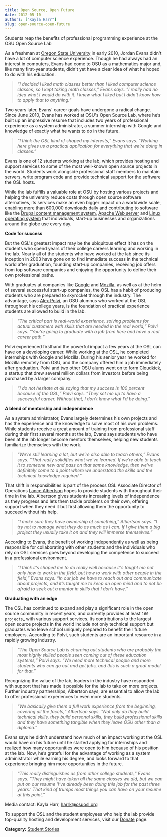```yaml
---
title: Open Source, Open Future
date: 2012-05-10
authors: ["Kayla Harr"]
slug: open-source-open-future
---
```


Students reap the benefits of professional programming experience at the OSU Open Source Lab

As a freshman at [Oregon State University](http://oregonstate.edu/) in early 2010, Jordan Evans didn't have a lot of
computer science experience. Though he had always had an interest in computers, Evans had come to OSU as a mathematics
major and, like many first-year students, didn't yet have a clear idea of what he hoped to do with his education.

> _“I decided I liked math classes better than I liked computer science classes, so I kept taking math classes,” Evans
> says. “I really had no idea what I would do with it. I knew what I liked but I didn’t know how to apply that to
> anything.”_

Two years later, Evans' career goals have undergone a radical change. Since June 2010, Evans has worked at OSU's Open
Source Lab, where he’s built up an impressive resume that includes two years of professional experience as a system
administrator, a summer internship with Google and knowledge of exactly what he wants to do in the future.

> _“I think the OSL kind of shaped my interests,” Evans says. “Working here gives us a practical application for
> everything that we’re doing in classes.”_

Evans is one of 12 students working at the lab, which provides hosting and support services to some of the most
well-known open source projects in the world. Students work alongside professional staff members to maintain servers,
write program code and provide technical support for the software the OSL hosts.

While the lab fulfills a valuable role at OSU by hosting various projects and helping the university reduce costs
through open source software alternatives, its services make an even bigger impact on a worldwide scale, enabling more
than 600,000 downloads daily and contributing to software like the
[Drupal content management system](http://drupal.org/), [Apache Web server](http://apache.org/) and
[Linux operating system](http://www.linuxfoundation.org/) that individuals, start-up businesses and organizations around
the globe use every day.

**Code for success**

But the OSL's greatest impact may be the ubiquitous effect it has on the students who spend years of their college
careers learning and working in the lab. Nearly all of the students who have worked at the lab since its inception in
2003 have gone on to find immediate success in the technical world after graduation, founding start-up companies,
receiving job offers from top software companies and enjoying the opportunity to define their own professional paths.

With graduates at companies like [Google](http://google.com/) and [Mozilla](http://mozilla.org/), as well as at the helm
of several successful start-up companies, the OSL has a habit of producing students who are prepared to skyrocket
through the industry. The advantage, says [Alex Polvi](http://alex.polvi.net/), an OSU alumnus who worked at the OSL
throughout his college years, is the foundation of practical experience students are allowed to build in the lab.

> _“The critical part is real-world experience, solving problems for actual customers with skills that are needed in the
> real world,” Polvi says. “You’re going to graduate with a job from here and have a real career path.”_

Polvi experienced firsthand the powerful impact a few years at the OSL can have on a developing career. While working at
the OSL, he completed internships with Google and Mozilla. During his senior year he worked for Mozilla remotely from
OSU, and the company offered him a job immediately after graduation. Polvi and two other OSU alums went on to form
[Cloudkick](https://www.cloudkick.com/), a startup that drew several million dollars from investors before being
purchased by a larger company.

> _“I do not hesitate at all saying that my success is 100 percent because of the OSL,” Polvi says. “They set me up to
> have a successful career. Without that, I don’t know what I’d be doing.”_

**A blend of mentorship and independence**

As a system administrator, Evans largely determines his own projects and has the experience and the knowledge to solve
most of his own problems. While students receive a great amount of training from professional staff during their first
several months at the lab, Evans says students who have been at the lab longer become mentors themselves, helping new
students familiarize themselves with the work.

> _“We’re still learning a lot, but we’re also able to teach others,” Evans says. “That really solidifies what we’ve
> learned. If we’re able to teach it to someone new and pass on that same knowledge, then we’ve definitely come to a
> point where we understand the skills and the technical knowledge required.”_

That shift in responsibilities is part of the process OSL Associate Director of Operations
[Lance Albertson](http://lancealbertson.com/) hopes to provide students with throughout their time in the lab. Albertson
gives students increasing levels of independence as they progress and lets them tackle problems on their own, offering
support when they need it but first allowing them the opportunity to succeed without his help.

> _“I make sure they have ownership of something,” Albertson says. “I try not to manage what they do as much as I can.
> If I give them a big project they usually take it on and they will immerse themselves.”_

According to Evans, the benefit of working independently as well as being responsible for collaborating with other
students and the individuals who rely on OSL services goes beyond developing the competence to succeed in a professional
environment.

> _“I think it’s shaped me to do really well because it's taught me not only how to work in the field, but how to work
> with other people in the field,” Evans says. “In our job we have to reach out and communicate about projects, and it’s
> taught me to keep an open mind and to not be afraid to seek out a mentor in skills that I don’t have.”_

**Graduating with an edge**

The OSL has continued to expand and play a significant role in the open source community in recent years, and currently
provides at least `160 projects`\_ with various support services. Its contributions to the largest open source projects
in the world include not only technical support but graduates who leave school uniquely prepared to benefit their future
employers. According to Polvi, such students are an important resource in a rapidly growing industry.

> _“The Open Source Lab is churning out students who are probably the most highly skilled people seen coming out of
> these education systems,” Polvi says. “We need more technical people and more students who can go out and get jobs,
> and this is such a great model for that.”_

Recognizing the value of the lab, leaders in the industry have responded with support that has made it possible for the
lab to take on more projects. Further industry partnerships, Albertson says, are essential to allow the lab to offer
professional experiences to even more students.

> _“We basically give them a full work experience from the beginning, covering all the facets,” Albertson says. “Not
> only do they build technical skills, they build personal skills, they build professional skills and they have
> something tangible when they leave OSU other than a diploma.”_

Evans says he didn't understand how much of an impact working at the OSL would have on his future until he started
applying for internships and realized how many opportunities were open to him because of his position at the lab. Now,
he’s grateful for the advantage of working as a system administrator while earning his degree, and looks forward to that
experience bringing him more opportunities in the future.

> _“This really distinguishes us from other college students," Evans says. "They might have taken all the same classes
> we did, but we can put on our resume ‘I’ve already been doing this job for the past three years.’ That kind of trumps
> most things you can have on your resume at this point.”_

Media contact: Kayla Harr, <harrk@osuosl.org>

To support the OSL and the student employees who help the lab provide top-quality hosting and development services,
visit our [Donate](/donate) page.

**Category:** [Student Stories](/students/stories)
